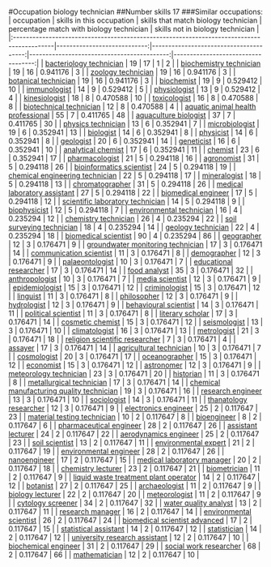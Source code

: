 #Occupation biology technician
##Number skills 17
###Similar occupations:
| occupation                                                                                |   skills in this occupation |   skills that match biology technician |   percentage match with biology technician |   skills not in biology technician |
|:------------------------------------------------------------------------------------------|----------------------------:|---------------------------------------:|-------------------------------------------:|-----------------------------------:|
| [bacteriology technician](bacteriology_technician.md)                                     |                          19 |                                     17 |                                   1        |                                  2 |
| [biochemistry technician](biochemistry_technician.md)                                     |                          19 |                                     16 |                                   0.941176 |                                  3 |
| [zoology technician](zoology_technician.md)                                               |                          19 |                                     16 |                                   0.941176 |                                  3 |
| [botanical technician](botanical_technician.md)                                           |                          19 |                                     16 |                                   0.941176 |                                  3 |
| [biochemist](biochemist.md)                                                               |                          19 |                                      9 |                                   0.529412 |                                 10 |
| [immunologist](immunologist.md)                                                           |                          14 |                                      9 |                                   0.529412 |                                  5 |
| [physiologist](physiologist.md)                                                           |                          13 |                                      9 |                                   0.529412 |                                  4 |
| [kinesiologist](kinesiologist.md)                                                         |                          18 |                                      8 |                                   0.470588 |                                 10 |
| [toxicologist](toxicologist.md)                                                           |                          16 |                                      8 |                                   0.470588 |                                  8 |
| [biotechnical technician](biotechnical_technician.md)                                     |                          12 |                                      8 |                                   0.470588 |                                  4 |
| [aquatic animal health professional](aquatic_animal_health_professional.md)               |                          55 |                                      7 |                                   0.411765 |                                 48 |
| [aquaculture biologist](aquaculture_biologist.md)                                         |                          37 |                                      7 |                                   0.411765 |                                 30 |
| [physics technician](physics_technician.md)                                               |                          13 |                                      6 |                                   0.352941 |                                  7 |
| [microbiologist](microbiologist.md)                                                       |                          19 |                                      6 |                                   0.352941 |                                 13 |
| [biologist](biologist.md)                                                                 |                          14 |                                      6 |                                   0.352941 |                                  8 |
| [physicist](physicist.md)                                                                 |                          14 |                                      6 |                                   0.352941 |                                  8 |
| [geologist](geologist.md)                                                                 |                          20 |                                      6 |                                   0.352941 |                                 14 |
| [geneticist](geneticist.md)                                                               |                          16 |                                      6 |                                   0.352941 |                                 10 |
| [analytical chemist](analytical_chemist.md)                                               |                          17 |                                      6 |                                   0.352941 |                                 11 |
| [chemist](chemist.md)                                                                     |                          23 |                                      6 |                                   0.352941 |                                 17 |
| [pharmacologist](pharmacologist.md)                                                       |                          21 |                                      5 |                                   0.294118 |                                 16 |
| [agronomist](agronomist.md)                                                               |                          31 |                                      5 |                                   0.294118 |                                 26 |
| [bioinformatics scientist](bioinformatics_scientist.md)                                   |                          24 |                                      5 |                                   0.294118 |                                 19 |
| [chemical engineering technician](chemical_engineering_technician.md)                     |                          22 |                                      5 |                                   0.294118 |                                 17 |
| [mineralogist](mineralogist.md)                                                           |                          18 |                                      5 |                                   0.294118 |                                 13 |
| [chromatographer](chromatographer.md)                                                     |                          31 |                                      5 |                                   0.294118 |                                 26 |
| [medical laboratory assistant](medical_laboratory_assistant.md)                           |                          27 |                                      5 |                                   0.294118 |                                 22 |
| [biomedical engineer](biomedical_engineer.md)                                             |                          17 |                                      5 |                                   0.294118 |                                 12 |
| [scientific laboratory technician](scientific_laboratory_technician.md)                   |                          14 |                                      5 |                                   0.294118 |                                  9 |
| [biophysicist](biophysicist.md)                                                           |                          12 |                                      5 |                                   0.294118 |                                  7 |
| [environmental technician](environmental_technician.md)                                   |                          16 |                                      4 |                                   0.235294 |                                 12 |
| [chemistry technician](chemistry_technician.md)                                           |                          26 |                                      4 |                                   0.235294 |                                 22 |
| [soil surveying technician](soil_surveying_technician.md)                                 |                          18 |                                      4 |                                   0.235294 |                                 14 |
| [geology technician](geology_technician.md)                                               |                          22 |                                      4 |                                   0.235294 |                                 18 |
| [biomedical scientist](biomedical_scientist.md)                                           |                          90 |                                      4 |                                   0.235294 |                                 86 |
| [geographer](geographer.md)                                                               |                          12 |                                      3 |                                   0.176471 |                                  9 |
| [groundwater monitoring technician](groundwater_monitoring_technician.md)                 |                          17 |                                      3 |                                   0.176471 |                                 14 |
| [communication scientist](communication_scientist.md)                                     |                          11 |                                      3 |                                   0.176471 |                                  8 |
| [demographer](demographer.md)                                                             |                          12 |                                      3 |                                   0.176471 |                                  9 |
| [palaeontologist](palaeontologist.md)                                                     |                          10 |                                      3 |                                   0.176471 |                                  7 |
| [educational researcher](educational_researcher.md)                                       |                          17 |                                      3 |                                   0.176471 |                                 14 |
| [food analyst](food_analyst.md)                                                           |                          35 |                                      3 |                                   0.176471 |                                 32 |
| [anthropologist](anthropologist.md)                                                       |                          10 |                                      3 |                                   0.176471 |                                  7 |
| [media scientist](media_scientist.md)                                                     |                          12 |                                      3 |                                   0.176471 |                                  9 |
| [epidemiologist](epidemiologist.md)                                                       |                          15 |                                      3 |                                   0.176471 |                                 12 |
| [criminologist](criminologist.md)                                                         |                          15 |                                      3 |                                   0.176471 |                                 12 |
| [linguist](linguist.md)                                                                   |                          11 |                                      3 |                                   0.176471 |                                  8 |
| [philosopher](philosopher.md)                                                             |                          12 |                                      3 |                                   0.176471 |                                  9 |
| [hydrologist](hydrologist.md)                                                             |                          12 |                                      3 |                                   0.176471 |                                  9 |
| [behavioural scientist](behavioural_scientist.md)                                         |                          14 |                                      3 |                                   0.176471 |                                 11 |
| [political scientist](political_scientist.md)                                             |                          11 |                                      3 |                                   0.176471 |                                  8 |
| [literary scholar](literary_scholar.md)                                                   |                          17 |                                      3 |                                   0.176471 |                                 14 |
| [cosmetic chemist](cosmetic_chemist.md)                                                   |                          15 |                                      3 |                                   0.176471 |                                 12 |
| [seismologist](seismologist.md)                                                           |                          13 |                                      3 |                                   0.176471 |                                 10 |
| [climatologist](climatologist.md)                                                         |                          16 |                                      3 |                                   0.176471 |                                 13 |
| [metrologist](metrologist.md)                                                             |                          21 |                                      3 |                                   0.176471 |                                 18 |
| [religion scientific researcher](religion_scientific_researcher.md)                       |                           7 |                                      3 |                                   0.176471 |                                  4 |
| [assayer](assayer.md)                                                                     |                          17 |                                      3 |                                   0.176471 |                                 14 |
| [agricultural technician](agricultural_technician.md)                                     |                          10 |                                      3 |                                   0.176471 |                                  7 |
| [cosmologist](cosmologist.md)                                                             |                          20 |                                      3 |                                   0.176471 |                                 17 |
| [oceanographer](oceanographer.md)                                                         |                          15 |                                      3 |                                   0.176471 |                                 12 |
| [economist](economist.md)                                                                 |                          15 |                                      3 |                                   0.176471 |                                 12 |
| [astronomer](astronomer.md)                                                               |                          12 |                                      3 |                                   0.176471 |                                  9 |
| [meteorology technician](meteorology_technician.md)                                       |                          23 |                                      3 |                                   0.176471 |                                 20 |
| [historian](historian.md)                                                                 |                          11 |                                      3 |                                   0.176471 |                                  8 |
| [metallurgical technician](metallurgical_technician.md)                                   |                          17 |                                      3 |                                   0.176471 |                                 14 |
| [chemical manufacturing quality technician](chemical_manufacturing_quality_technician.md) |                          19 |                                      3 |                                   0.176471 |                                 16 |
| [research engineer](research_engineer.md)                                                 |                          13 |                                      3 |                                   0.176471 |                                 10 |
| [sociologist](sociologist.md)                                                             |                          14 |                                      3 |                                   0.176471 |                                 11 |
| [thanatology researcher](thanatology_researcher.md)                                       |                          12 |                                      3 |                                   0.176471 |                                  9 |
| [electronics engineer](electronics_engineer.md)                                           |                          25 |                                      2 |                                   0.117647 |                                 23 |
| [material testing technician](material_testing_technician.md)                             |                          10 |                                      2 |                                   0.117647 |                                  8 |
| [bioengineer](bioengineer.md)                                                             |                           8 |                                      2 |                                   0.117647 |                                  6 |
| [pharmaceutical engineer](pharmaceutical_engineer.md)                                     |                          28 |                                      2 |                                   0.117647 |                                 26 |
| [assistant lecturer](assistant_lecturer.md)                                               |                          24 |                                      2 |                                   0.117647 |                                 22 |
| [aerodynamics engineer](aerodynamics_engineer.md)                                         |                          25 |                                      2 |                                   0.117647 |                                 23 |
| [soil scientist](soil_scientist.md)                                                       |                          13 |                                      2 |                                   0.117647 |                                 11 |
| [environmental expert](environmental_expert.md)                                           |                          21 |                                      2 |                                   0.117647 |                                 19 |
| [environmental engineer](environmental_engineer.md)                                       |                          28 |                                      2 |                                   0.117647 |                                 26 |
| [nanoengineer](nanoengineer.md)                                                           |                          17 |                                      2 |                                   0.117647 |                                 15 |
| [medical laboratory manager](medical_laboratory_manager.md)                               |                          20 |                                      2 |                                   0.117647 |                                 18 |
| [chemistry lecturer](chemistry_lecturer.md)                                               |                          23 |                                      2 |                                   0.117647 |                                 21 |
| [biometrician](biometrician.md)                                                           |                          11 |                                      2 |                                   0.117647 |                                  9 |
| [liquid waste treatment plant operator](liquid_waste_treatment_plant_operator.md)         |                          14 |                                      2 |                                   0.117647 |                                 12 |
| [botanist](botanist.md)                                                                   |                          27 |                                      2 |                                   0.117647 |                                 25 |
| [archaeologist](archaeologist.md)                                                         |                          11 |                                      2 |                                   0.117647 |                                  9 |
| [biology lecturer](biology_lecturer.md)                                                   |                          22 |                                      2 |                                   0.117647 |                                 20 |
| [meteorologist](meteorologist.md)                                                         |                          11 |                                      2 |                                   0.117647 |                                  9 |
| [cytology screener](cytology_screener.md)                                                 |                          34 |                                      2 |                                   0.117647 |                                 32 |
| [water quality analyst](water_quality_analyst.md)                                         |                          13 |                                      2 |                                   0.117647 |                                 11 |
| [research manager](research_manager.md)                                                   |                          16 |                                      2 |                                   0.117647 |                                 14 |
| [environmental scientist](environmental_scientist.md)                                     |                          26 |                                      2 |                                   0.117647 |                                 24 |
| [biomedical scientist advanced](biomedical_scientist_advanced.md)                         |                          17 |                                      2 |                                   0.117647 |                                 15 |
| [statistical assistant](statistical_assistant.md)                                         |                          14 |                                      2 |                                   0.117647 |                                 12 |
| [statistician](statistician.md)                                                           |                          14 |                                      2 |                                   0.117647 |                                 12 |
| [university research assistant](university_research_assistant.md)                         |                          12 |                                      2 |                                   0.117647 |                                 10 |
| [biochemical engineer](biochemical_engineer.md)                                           |                          31 |                                      2 |                                   0.117647 |                                 29 |
| [social work researcher](social_work_researcher.md)                                       |                          68 |                                      2 |                                   0.117647 |                                 66 |
| [mathematician](mathematician.md)                                                         |                          12 |                                      2 |                                   0.117647 |                                 10 |
